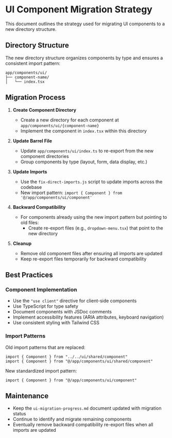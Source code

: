 # UI Component Migration Strategy

This document outlines the strategy used for migrating UI components to a new directory structure.

## Directory Structure

The new directory structure organizes components by type and ensures a consistent import pattern:

```
app/components/ui/
├── component-name/
│   └── index.tsx
```

## Migration Process

1. **Create Component Directory**
   - Create a new directory for each component at `app/components/ui/{component-name}`
   - Implement the component in `index.tsx` within this directory

2. **Update Barrel File**
   - Update `app/components/ui/index.ts` to re-export from the new component directories
   - Group components by type (layout, form, data display, etc.)

3. **Update Imports**
   - Use the `fix-direct-imports.js` script to update imports across the codebase
   - New import pattern: `import { Component } from '@/app/components/ui/component'`

4. **Backward Compatibility**
   - For components already using the new import pattern but pointing to old files:
     - Create re-export files (e.g., `dropdown-menu.tsx`) that point to the new directory

5. **Cleanup**
   - Remove old component files after ensuring all imports are updated
   - Keep re-export files temporarily for backward compatibility

## Best Practices

### Component Implementation

- Use the `"use client"` directive for client-side components
- Use TypeScript for type safety
- Document components with JSDoc comments
- Implement accessibility features (ARIA attributes, keyboard navigation)
- Use consistent styling with Tailwind CSS

### Import Patterns

Old import patterns that are replaced:
```tsx
import { Component } from "../../ui/shared/component"
import { Component } from "@/app/components/ui/shared/component"
```

New standardized import pattern:
```tsx
import { Component } from "@/app/components/ui/component"
```

## Maintenance

- Keep the `ui-migration-progress.md` document updated with migration status
- Continue to identify and migrate remaining components
- Eventually remove backward compatibility re-export files when all imports are updated 